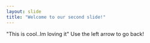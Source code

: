 ```yaml
---
layout: slide
title: "Welcome to our second slide!"
---
```

"This is cool..Im loving it"
Use the left arrow to go back!
